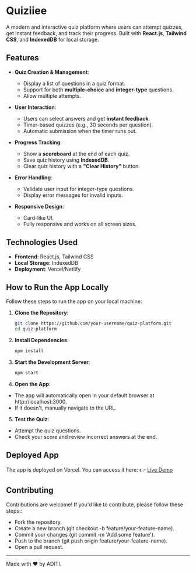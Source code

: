 # Quiziiee

A modern and interactive quiz platform where users can attempt quizzes, get instant feedback, and track their progress. Built with **React.js**, **Tailwind CSS**, and **IndexedDB** for local storage.

## Features

- **Quiz Creation & Management**:
  - Display a list of questions in a quiz format.
  - Support for both **multiple-choice** and **integer-type** questions.
  - Allow multiple attempts.

- **User Interaction**:
  - Users can select answers and get **instant feedback**.
  - Timer-based quizzes (e.g., 30 seconds per question).
  - Automatic submission when the timer runs out.

- **Progress Tracking**:
  - Show a **scoreboard** at the end of each quiz.
  - Save quiz history using **IndexedDB**.
  - Clear quiz history with a **"Clear History"** button.

- **Error Handling**:
  - Validate user input for integer-type questions.
  - Display error messages for invalid inputs.

- **Responsive Design**:
  - Card-like UI.
  - Fully responsive and works on all screen sizes.

## Technologies Used

- **Frontend**: React.js, Tailwind CSS
- **Local Storage**: IndexedDB
- **Deployment**: Vercel/Netlify

## How to Run the App Locally

Follow these steps to run the app on your local machine:

1. **Clone the Repository**:
   ```bash
   git clone https://github.com/your-username/quiz-platform.git
   cd quiz-platform

2. **Install Dependencies**:
   ```bash
   npm install

3. **Start the Development Server**:
   ```bash
   npm start

4. **Open the App**:
  - The app will automatically open in your default browser at http://localhost:3000.
  - If it doesn't, manually navigate to the URL.

5. **Test the Quiz**:
  - Attempt the quiz questions.
  - Check your score and review incorrect answers at the end.

## Deployed App
The app is deployed on Vercel. You can access it here:
👉 <a href="https://quiziiee.vercel.app/">Live Demo</a>

## Contributing
Contributions are welcome! If you'd like to contribute, please follow these steps::
  - Fork the repository.
  - Create a new branch (git checkout -b feature/your-feature-name).
  - Commit your changes (git commit -m 'Add some feature').
  - Push to the branch (git push origin feature/your-feature-name).
  - Open a pull request.

<hr>

Made with ❤️ by ADITI.
